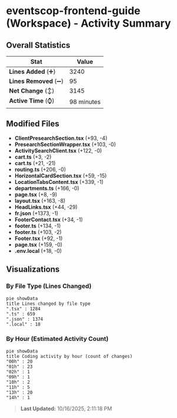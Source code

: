 # eventscop-frontend-guide (Workspace) - Activity Summary 

## Overall Statistics

| Stat                   | Value                                                             |
| ---------------------- | ----------------------------------------------------------------- |
| **Lines Added** (➕)   | 3240                                          |
| **Lines Removed** (➖) | 95                                        |
| **Net Change** (↕)    | 3145                |
| **Active Time** (⌚)   | 98 minutes |


## Modified Files
- **ClientPresearchSection.tsx** (+93, -4)
- **PresearchSectionWrapper.tsx** (+103, -0)
- **ActivitySearchClient.tsx** (+122, -0)
- **cart.ts** (+3, -2)
- **cart.ts** (+21, -21)
- **routing.ts** (+206, -0)
- **HorizontalCardSection.tsx** (+59, -15)
- **LocationTabsContent.tsx** (+339, -1)
- **departments.ts** (+166, -0)
- **page.tsx** (+8, -9)
- **layout.tsx** (+163, -8)
- **HeadLinks.tsx** (+44, -29)
- **fr.json** (+1373, -1)
- **FooterContact.tsx** (+34, -1)
- **footer.ts** (+134, -1)
- **footer.ts** (+103, -2)
- **Footer.tsx** (+92, -1)
- **page.tsx** (+159, -0)
- **.env.local** (+18, -0)

## Visualizations

### By File Type (Lines Changed)

```mermaid
pie showData
title Lines changed by file type
".tsx" : 1284
".ts" : 659
".json" : 1374
".local" : 18
```

### By Hour (Estimated Activity Count)

```mermaid
pie showData
title Coding activity by hour (count of changes)
"00h" : 20
"01h" : 23
"02h" : 1
"09h" : 1
"10h" : 2
"11h" : 5
"13h" : 20
"14h" : 1
```


> **Last Updated:** 10/16/2025, 2:11:18 PM